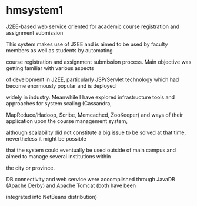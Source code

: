 hmsystem1
=========

J2EE-based web service oriented for academic course registration and assignment submission 


This system makes use of J2EE and is aimed to be used by faculty members as well as students by automating 

course registration and assignment submission process. Main objective was getting familiar with various aspects 

of development in J2EE, particularly JSP/Servlet technology which had become enormously popular and is deployed

widely in industry. Meanwhile I have explored infrastructure tools and approaches for system scaling (Cassandra, 

MapReduce/Hadoop, Scribe, Memcached, ZooKeeper) and ways of their application upon the course management system, 

although scalability did not constitute a big issue to be solved at that time, nevertheless it might be possible

that the system could eventually be used outside of main campus and aimed to manage several institutions within 

the city or province.

DB connectivity and web service were accomplished through JavaDB (Apache Derby) and Apache Tomcat (both have been 

integrated into NetBeans distribution)

